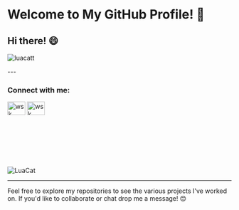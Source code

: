 # Welcome to My GitHub Profile! 👋

## Hi there! 😄 
<p align="left"> <img src="https://komarev.com/ghpvc/?username=luacatt&label=Profile%20views&color=blue&style=flat" alt="luacatt" /> </p>
---
<h3 align="left">Connect with me:</h3>
<p align="left">
<a href="https://discord.gg/qbcore" target="blank"><img align="center" src="https://avatars.githubusercontent.com/u/81791099?s=200&v=4" alt="wsk" height="30" width="40" /></a>
<a href="https://discord.gg/projectsloth" target="blank"><img align="center" src="https://avatars.githubusercontent.com/u/99291234?s=200&v=4" alt="wsk" height="30" width="40" /></a>
</p>



<br>
<br>
<br>
<br>
<br>
<br>

<img align="center" src="https://github-readme-stats.vercel.app/api?username=LuaCatt&show_icons=true&theme=dark&locale=en" alt="LuaCat" />

---

Feel free to explore my repositories to see the various projects I've worked on. If you'd like to collaborate or chat drop me a message! 😊

